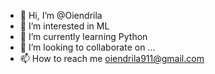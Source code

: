 - 👋 Hi, I’m @Oiendrila
- 👀 I’m interested in ML 
- 🌱 I’m currently learning Python
- 💞️ I’m looking to collaborate on ...
- 📫 How to reach me oiendrila911@gmail.com

<!---
Oiendrila/Oiendrila is a ✨ special ✨ repository because its `README.md` (this file) appears on your GitHub profile.
You can click the Preview link to take a look at your changes.
--->
